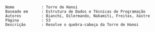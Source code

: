    
    Nome            : Torre de Hanoi
    Baseado em      : Estrutura de Dados e Técnicas de Programação
    Autores         : Bianchi, Dilermando, Nakamiti, Freitas, Xastre
    Página          : 53
    Descrição       : Resolve o quebra-cabeça da Torre de Hanoi
    